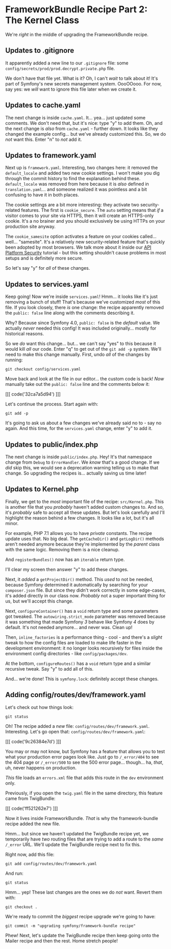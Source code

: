 # FrameworkBundle Recipe Part 2: The Kernel Class

We're *right* in the middle of upgrading the FrameworkBundle recipe.

## Updates to .gitignore

It apparently added a new line to our `.gitignore` file: some
`config/secrets/prod/prod.decrypt.private.php` file.

We don't have that file yet. What is it? Oh, I can't *wait* to talk about it! It's
part of Symfony's new secrets management system. OooOOooo. For now, say yes:
we *will* want to ignore this file later when we create it.

## Updates to cache.yaml

The next change is inside `cache.yaml`. It... yea... just updated some comments.
We don't need that, but it's nice: type "y" to add them. Oh, and the next change
is *also* from `cache.yaml` - further down. It looks like they changed the
example config... but we've already customized this. So, we do *not* want
this. Enter "n" to *not* add it.

## Updates to framework.yaml

Next up is `framework.yaml`. Interesting, two changes here: it removed the
`default_locale` and added two new cookie settings. I won't make you dig through
the commit history to find the explanation behind these. `default_locale` was
removed from here because it is *also* defined in `translation.yaml`... and someone
realized it was pointless and a bit confusing to have it in both places.

The cookie settings are a bit more interesting: they activate two security-related
features. The first is `cookie_secure`. The `auto` setting means that *if* a
visitor comes to your site via HTTPS, then it will create an HTTPS-only cookie.
It's a no brainer and you should exclusively be using HTTPs on your production
site anyway.

The `cookie_samesite` option activates a feature on your cookies called... well...
"samesite". It's a relatively new security-related feature that's quickly been
adopted by most browsers. We talk more about it inside our
[API Platform Security](https://symfonycasts.com/screencast/api-platform-security/samesite-csrf)
tutorial - but this setting shouldn't cause problems in most setups and is
definitely more secure.

So let's say "y" for *all* of these changes.

## Updates to services.yaml

Keep going! Now we're inside `services.yaml`! Hmm... it looks like it's just removing
a bunch of stuff! That's because we've customized *most* of this file. If you
look closely, there *is* one change: the recipe apparently removed the
`public: false` line along with the comments describing it.

Why? Because since Symfony 4.0, `public: false` is the *default* value. We actually
*never* needed this config! It was included originally... mostly for historical
reasons.

So we *do* want this change... but... we can't say "yes" to this because it would
kill *all* our code. Enter "q" to get out of the `git add -p` system. We'll need
to make this change manually. First, undo *all* of the changes by running:

```terminal
git checkout config/services.yaml
```

Move back and look at the file in our editor... the custom code is back!
*Now* manually take out the `public: false` line and the comments below it:

[[[ code('32ca7a5d94') ]]]

Let's continue the process. Start again with:

```terminal
git add -p
```

It's going to ask us about a few changes we've already said no to - say no
again. And this time, for the `services.yaml` change, enter "y" to add it.

## Updates to public/index.php

The next change is inside `public/index.php`. Hey! It's that namespace change
from `Debug` to `ErrorHandler`. We *know* that's a good change. If we *did*
skip this, we would see a deprecation warning telling us to make that change.
So upgrading the recipes is... actually saving us time later!

## Updates to Kernel.php

Finally, we get to the *most* important file of the recipe: `src/Kernel.php`.
This is another file that you *probably* haven't added custom changes to. And
so, it's *probably* safe to accept all these updates. But let's look carefully
and I'll highlight the reason behind a few changes. It looks like a lot, but it's
all minor.

For example, PHP 7.1 allows you to have *private* constants. The recipe update
uses that. No big deal. The `getCacheDir()` and `getLogDir()` methods aren't
needed anymore because they're implemented by the *parent* class with the
same logic. Removing them is a nice cleanup.

And `registerBundles()` now has an `iterable` return type.

I'll clear my screen then answer "y" to add these changes.

Next, it *added* a `getProjectDir()` method. This *used* to not be needed, because
Symfony determined it automatically by searching for your `composer.json` file.
But since they didn't work correctly in some edge-cases, it's added directly
in our class now. *Probably* not a super important thing for us, but we'll accept
this change.

Next, `configureContainer()` has a `void` return type and some parameters
got tweaked. The `autowiring.strict_mode` parameter was removed because it was
something that made Symfony *3* behave like Symfony *4* does by default. It's
not needed anymore... and never was. Clean up!

Then, `inline_factories` is a performance thing - cool - and there's a *slight*
tweak to how the config files are loaded to make life faster in the development
environment: it no longer looks recursively for files inside the environment
config directories - like `config/packages/dev`.

At the bottom, `configureRoutes()` has a `void` return type and a similar recursive
tweak. Say "y" to add all of this.

And... we're done! This is `symfony.lock`: definitely accept these changes.

## Adding config/routes/dev/framework.yaml

Let's check out how things look:

```terminal
git status
```

Oh! The recipe added a *new* file: `config/routes/dev/framework.yaml`. Interesting.
Let's go open that: `config/routes/dev/framework.yaml`:

[[[ code('9c26384e7d') ]]]

You may or may not know, but Symfony has a feature that allows you to test what your
production error pages look like. Just go to `/_error/404` to see the 404 page
or `/_error/500` to see the 500 error page... though... ha, *that*, uh, never
happens on production.

*This* file loads an `errors.xml` file that adds this route in the `dev` environment
only.

Previously, if you open the `twig.yaml` file in the same directory, this feature
came from TwigBundle:

[[[ code('ff521262e7') ]]]

Now it lives inside FrameworkBundle. *That* is why the framework-bundle recipe
added the new file.

Hmm... but since we haven't updated the TwigBundle recipe yet, we temporarily
have *two* routing files that are trying to add a route to the *same* `/_error`
URL. We'll update the TwigBundle recipe next to fix this.

Right now, add this file:

```terminal
git add config/routes/dev/framework.yaml
```

And run:

```terminal
git status
```

Hmm... yep! These last changes are the ones we do *not* want. Revert them with:

```terminal
git checkout .
```

We're ready to commit the *biggest* recipe upgrade we're going to have:

```terminal
git commit -m "upgrading symfony/framework-bundle recipe"
```

Phew! Next, let's update the TwigBundle recipe then keep going onto the Mailer
recipe and then the rest. Home stretch people!
